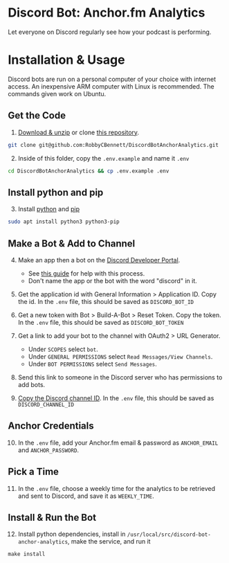 # Discord Bot: Anchor.fm Analytics

Let everyone on Discord regularly see how your podcast is performing.

# Installation & Usage

Discord bots are run on a personal computer of your choice with internet access. An inexpensive ARM computer with Linux is recommended. The commands given work on Ubuntu.

## Get the Code

1. [Download & unzip](https://github.com/RobbyCBennett/DiscordBotAnchorAnalytics/archive/refs/heads/master.zip) or clone [this repository](https://github.com/RobbyCBennett/DiscordBotAnchorAnalytics).
```bash
git clone git@github.com:RobbyCBennett/DiscordBotAnchorAnalytics.git
```

2. Inside of this folder, copy the `.env.example` and name it `.env`
```bash
cd DiscordBotAnchorAnalytics && cp .env.example .env
```

## Install python and pip

3. Install [python](https://www.python.org/downloads/) and [pip](https://pip.pypa.io/en/stable/installation/)

```bash
sudo apt install python3 python3-pip
```

## Make a Bot & Add to Channel

4. Make an app then a bot on the [Discord Developer Portal](https://discord.com/developers/applications).
   * See [this guide](https://discord.com/developers/docs/getting-started) for help with this process.
   * Don't name the app or the bot with the word "discord" in it.

5. Get the application id with General Information > Application ID. Copy the id. In the `.env` file, this should be saved as `DISCORD_BOT_ID`

6. Get a new token with Bot > Build-A-Bot > Reset Token. Copy the token. In the `.env` file, this should be saved as `DISCORD_BOT_TOKEN`

7. Get a link to add your bot to the channel with OAuth2 > URL Generator.
   * Under `SCOPES` select `bot`.
   * Under `GENERAL PERMISSIONS` select `Read Messages/View Channels`.
   * Under `BOT PERMISSIONS` select `Send Messages`.

8. Send this link to someone in the Discord server who has permissions to add bots.

9. [Copy the Discord channel ID](https://support.discord.com/hc/en-us/articles/206346498-Where-can-I-find-my-User-Server-Message-ID-). In the `.env` file, this should be saved as `DISCORD_CHANNEL_ID`

## Anchor Credentials

10. In the `.env` file, add your Anchor.fm email & password as `ANCHOR_EMAIL` and `ANCHOR_PASSWORD`.

## Pick a Time

11. In the `.env` file, choose a weekly time for the analytics to be retrieved and sent to Discord, and save it as `WEEKLY_TIME`.

## Install & Run the Bot

12. Install python dependencies, install in `/usr/local/src/discord-bot-anchor-analytics`, make the service, and run it

```
make install
```
